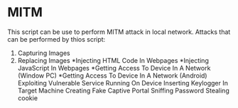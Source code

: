 # MITM
This script can be use to perform MITM attack in local network.
Attacks that can be performed by thios script:
1. Capturing Images
2. Replacing Images 
*Injecting HTML Code In Webpages
*Injecting JavaScript In Webpages
*Getting Access To Device In A Network (Window PC)
*Getting Access To Device In A Network (Android)
Exploiting Vulnerable Service Running On Device
Inserting Keylogger In Target Machine
Creating Fake Captive Portal
Sniffing Password
Stealing cookie

